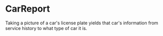 # CarReport
Taking a picture of a car's license plate yields that car's information from service history to what type of car it is.
